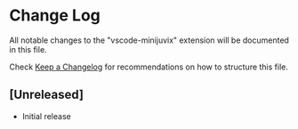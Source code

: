 # Change Log

All notable changes to the "vscode-minijuvix" extension will be documented in this file.

Check [Keep a Changelog](http://keepachangelog.com/) for recommendations on how to structure this file.

## [Unreleased]

- Initial release